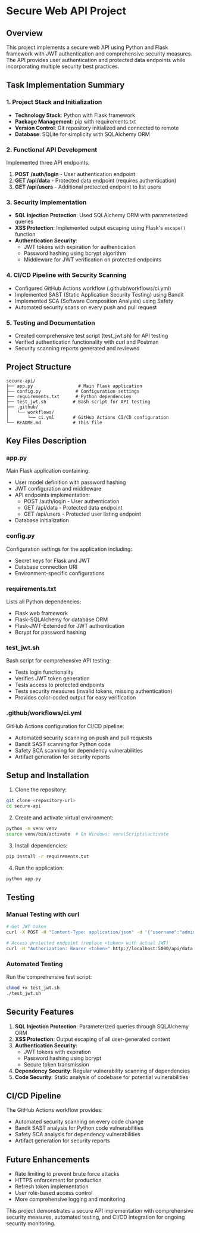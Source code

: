 # Secure Web API Project

## Overview

This project implements a secure web API using Python and Flask framework with JWT authentication and comprehensive security measures. The API provides user authentication and protected data endpoints while incorporating multiple security best practices.

## Task Implementation Summary

### 1. Project Stack and Initialization
- **Technology Stack**: Python with Flask framework
- **Package Management**: pip with requirements.txt
- **Version Control**: Git repository initialized and connected to remote
- **Database**: SQLite for simplicity with SQLAlchemy ORM

### 2. Functional API Development
Implemented three API endpoints:
1. **POST /auth/login** - User authentication endpoint
2. **GET /api/data** - Protected data endpoint (requires authentication)
3. **GET /api/users** - Additional protected endpoint to list users

### 3. Security Implementation
- **SQL Injection Protection**: Used SQLAlchemy ORM with parameterized queries
- **XSS Protection**: Implemented output escaping using Flask's `escape()` function
- **Authentication Security**:
  - JWT tokens with expiration for authentication
  - Password hashing using bcrypt algorithm
  - Middleware for JWT verification on protected endpoints

### 4. CI/CD Pipeline with Security Scanning
- Configured GitHub Actions workflow (.github/workflows/ci.yml)
- Implemented SAST (Static Application Security Testing) using Bandit
- Implemented SCA (Software Composition Analysis) using Safety
- Automated security scans on every push and pull request

### 5. Testing and Documentation
- Created comprehensive test script (test_jwt.sh) for API testing
- Verified authentication functionality with curl and Postman
- Security scanning reports generated and reviewed

## Project Structure

```
secure-api/
├── app.py                 # Main Flask application
├── config.py             # Configuration settings
├── requirements.txt      # Python dependencies
├── test_jwt.sh          # Bash script for API testing
├── .github/
│   └── workflows/
│       └── ci.yml       # GitHub Actions CI/CD configuration
└── README.md            # This file
```

## Key Files Description

### app.py
Main Flask application containing:
- User model definition with password hashing
- JWT configuration and middleware
- API endpoints implementation:
  - POST /auth/login - User authentication
  - GET /api/data - Protected data endpoint
  - GET /api/users - Protected user listing endpoint
- Database initialization

### config.py
Configuration settings for the application including:
- Secret keys for Flask and JWT
- Database connection URI
- Environment-specific configurations

### requirements.txt
Lists all Python dependencies:
- Flask web framework
- Flask-SQLAlchemy for database ORM
- Flask-JWT-Extended for JWT authentication
- Bcrypt for password hashing

### test_jwt.sh
Bash script for comprehensive API testing:
- Tests login functionality
- Verifies JWT token generation
- Tests access to protected endpoints
- Tests security measures (invalid tokens, missing authentication)
- Provides color-coded output for easy verification

### .github/workflows/ci.yml
GitHub Actions configuration for CI/CD pipeline:
- Automated security scanning on push and pull requests
- Bandit SAST scanning for Python code
- Safety SCA scanning for dependency vulnerabilities
- Artifact generation for security reports

## Setup and Installation

1. Clone the repository:
```bash
git clone <repository-url>
cd secure-api
```

2. Create and activate virtual environment:
```bash
python -m venv venv
source venv/bin/activate  # On Windows: venv\Scripts\activate
```

3. Install dependencies:
```bash
pip install -r requirements.txt
```

4. Run the application:
```bash
python app.py
```

## Testing

### Manual Testing with curl
```bash
# Get JWT token
curl -X POST -H "Content-Type: application/json" -d '{"username":"admin","password":"password123"}' http://localhost:5000/auth/login

# Access protected endpoint (replace <token> with actual JWT)
curl -H "Authorization: Bearer <token>" http://localhost:5000/api/data
```

### Automated Testing
Run the comprehensive test script:
```bash
chmod +x test_jwt.sh
./test_jwt.sh
```

## Security Features

1. **SQL Injection Protection**: Parameterized queries through SQLAlchemy ORM
2. **XSS Protection**: Output escaping of all user-generated content
3. **Authentication Security**:
   - JWT tokens with expiration
   - Password hashing using bcrypt
   - Secure token transmission
4. **Dependency Security**: Regular vulnerability scanning of dependencies
5. **Code Security**: Static analysis of codebase for potential vulnerabilities

## CI/CD Pipeline

The GitHub Actions workflow provides:
- Automated security scanning on every code change
- Bandit SAST analysis for Python code vulnerabilities
- Safety SCA analysis for dependency vulnerabilities
- Artifact generation for security reports

## Future Enhancements

- Rate limiting to prevent brute force attacks
- HTTPS enforcement for production
- Refresh token implementation
- User role-based access control
- More comprehensive logging and monitoring

This project demonstrates a secure API implementation with comprehensive security measures, automated testing, and CI/CD integration for ongoing security monitoring.